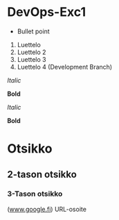# DevOps-Exc1
* Bullet point
1. Luettelo
2. Luettelo 2
3. Luettelo 3
4. Luettelo 4 (Development Branch)

_Italic_

__Bold__

*Italic*

**Bold**

# Otsikko
## 2-tason otsikko
### 3-Tason otsikko
(www.google.fi) URL-osoite
